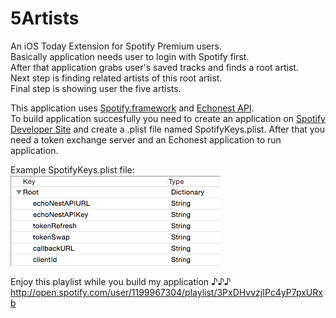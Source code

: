 5Artists
========

An iOS Today Extension for Spotify Premium users.<br/>
Basically application needs user to login with Spotify first.<br/>
After that application grabs user's saved tracks and finds a root artist.<br/>
Next step is finding related artists of this root artist.<br/>
Final step is showing user the five artists.<br/>

This application uses [Spotify.framework](http://github.com/spotify/ios-sdk) and [Echonest API](http://developer.echonest.com).<br/>
To build application succesfully you need to create an application on [Spotify Developer Site](http://developer.spotify.com) and create a .plist file named SpotifyKeys.plist. After that you need a token exchange server and an Echonest application to run application.

Example SpotifyKeys.plist file:<br/>
![Example SpotifyKeys.plist](https://raw.githubusercontent.com/s/5Artists/master/SpotifyKeys.png)

Enjoy this playlist while you build my application ♪♪♪ http://open.spotify.com/user/1199967304/playlist/3PxDHvvzjIPc4yP7pxURxb
